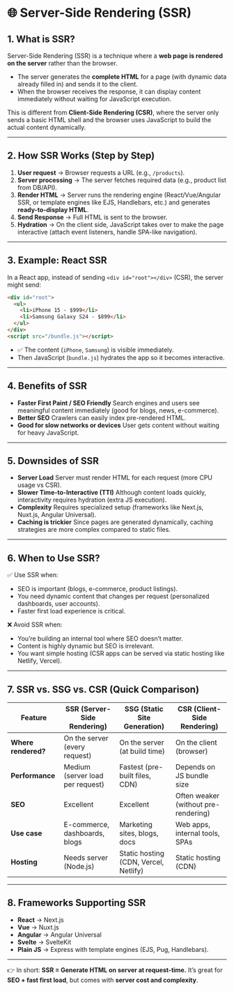 # 🌐 Server-Side Rendering (SSR)

## 1. What is SSR?

Server-Side Rendering (SSR) is a technique where a **web page is rendered on the server** rather than the browser.

- The server generates the **complete HTML** for a page (with dynamic data already filled in) and sends it to the client.
- When the browser receives the response, it can display content immediately without waiting for JavaScript execution.

This is different from **Client-Side Rendering (CSR)**, where the server only sends a basic HTML shell and the browser uses JavaScript to build the actual content dynamically.

---

## 2. How SSR Works (Step by Step)

1. **User request** → Browser requests a URL (e.g., `/products`).
2. **Server processing** → The server fetches required data (e.g., product list from DB/API).
3. **Render HTML** → Server runs the rendering engine (React/Vue/Angular SSR, or template engines like EJS, Handlebars, etc.) and generates **ready-to-display HTML**.
4. **Send Response** → Full HTML is sent to the browser.
5. **Hydration** → On the client side, JavaScript takes over to make the page interactive (attach event listeners, handle SPA-like navigation).

---

## 3. Example: React SSR

In a React app, instead of sending `<div id="root"></div>` (CSR), the server might send:

```html
<div id="root">
  <ul>
    <li>iPhone 15 - $999</li>
    <li>Samsung Galaxy S24 - $899</li>
  </ul>
</div>
<script src="/bundle.js"></script>
```

- ✅ The content (`iPhone`, `Samsung`) is visible immediately.
- Then JavaScript (`bundle.js`) hydrates the app so it becomes interactive.

---

## 4. Benefits of SSR

- **Faster First Paint / SEO Friendly**
  Search engines and users see meaningful content immediately (good for blogs, news, e-commerce).
- **Better SEO**
  Crawlers can easily index pre-rendered HTML.
- **Good for slow networks or devices**
  User gets content without waiting for heavy JavaScript.

---

## 5. Downsides of SSR

- **Server Load**
  Server must render HTML for each request (more CPU usage vs CSR).
- **Slower Time-to-Interactive (TTI)**
  Although content loads quickly, interactivity requires hydration (extra JS execution).
- **Complexity**
  Requires specialized setup (frameworks like Next.js, Nuxt.js, Angular Universal).
- **Caching is trickier**
  Since pages are generated dynamically, caching strategies are more complex compared to static files.

---

## 6. When to Use SSR?

✅ Use SSR when:

- SEO is important (blogs, e-commerce, product listings).
- You need dynamic content that changes per request (personalized dashboards, user accounts).
- Faster first load experience is critical.

❌ Avoid SSR when:

- You’re building an internal tool where SEO doesn’t matter.
- Content is highly dynamic but SEO is irrelevant.
- You want simple hosting (CSR apps can be served via static hosting like Netlify, Vercel).

---

## 7. SSR vs. SSG vs. CSR (Quick Comparison)

| Feature             | SSR (Server-Side Rendering)      | SSG (Static Site Generation)          | CSR (Client-Side Rendering)          |
| ------------------- | -------------------------------- | ------------------------------------- | ------------------------------------ |
| **Where rendered?** | On the server (every request)    | On the server (at build time)         | On the client (browser)              |
| **Performance**     | Medium (server load per request) | Fastest (pre-built files, CDN)        | Depends on JS bundle size            |
| **SEO**             | Excellent                        | Excellent                             | Often weaker (without pre-rendering) |
| **Use case**        | E-commerce, dashboards, blogs    | Marketing sites, blogs, docs          | Web apps, internal tools, SPAs       |
| **Hosting**         | Needs server (Node.js)           | Static hosting (CDN, Vercel, Netlify) | Static hosting (CDN)                 |

---

## 8. Frameworks Supporting SSR

- **React** → Next.js
- **Vue** → Nuxt.js
- **Angular** → Angular Universal
- **Svelte** → SvelteKit
- **Plain JS** → Express with template engines (EJS, Pug, Handlebars).

---

👉 In short:
**SSR = Generate HTML on server at request-time.**
It’s great for **SEO + fast first load**, but comes with **server cost and complexity**.
